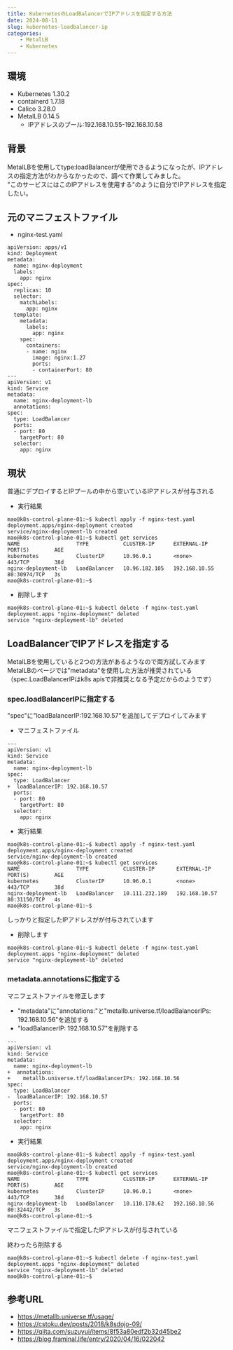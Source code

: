 ```yaml
---
title: KubernetesのLoadBalancerでIPアドレスを指定する方法
date: 2024-08-11
slug: kubernetes-loadbalancer-ip
categories:
    - MetalLB
    - Kubernetes
---
```


## 環境
- Kubernetes 1.30.2
- containerd 1.7.18
- Calico 3.28.0
- MetalLB 0.14.5
  - IPアドレスのプール:192.168.10.55-192.168.10.58

## 背景
MetalLBを使用してtype:loadBalancerが使用できるようになったが、IPアドレスの指定方法がわからなかったので、調べて作業してみました。\
"このサービスにはこのIPアドレスを使用する"のように自分でIPアドレスを指定したい。

## 元のマニフェストファイル
- nginx-test.yaml
```
apiVersion: apps/v1
kind: Deployment
metadata:
  name: nginx-deployment
  labels:
    app: nginx
spec:
  replicas: 10
  selector:
    matchLabels:
      app: nginx
  template:
    metadata:
      labels:
        app: nginx
    spec:
      containers:
      - name: nginx
        image: nginx:1.27
        ports:
        - containerPort: 80
---
apiVersion: v1
kind: Service
metadata:
  name: nginx-deployment-lb
  annotations:
spec:
  type: LoadBalancer
  ports:
  - port: 80
    targetPort: 80
  selector:
    app: nginx

```

## 現状
普通にデプロイするとIPプールの中から空いているIPアドレスが付与される

- 実行結果
```
mao@k8s-control-plane-01:~$ kubectl apply -f nginx-test.yaml
deployment.apps/nginx-deployment created
service/nginx-deployment-lb created
mao@k8s-control-plane-01:~$ kubectl get services
NAME                  TYPE           CLUSTER-IP      EXTERNAL-IP     PORT(S)        AGE
kubernetes            ClusterIP      10.96.0.1       <none>          443/TCP        38d
nginx-deployment-lb   LoadBalancer   10.96.182.105   192.168.10.55   80:30974/TCP   3s
mao@k8s-control-plane-01:~$ 
```

- 削除します
```
mao@k8s-control-plane-01:~$ kubectl delete -f nginx-test.yaml
deployment.apps "nginx-deployment" deleted
service "nginx-deployment-lb" deleted
```

## LoadBalancerでIPアドレスを指定する
MetalLBを使用していると2つの方法があるようなので両方試してみます\
MetalLBのページでは"metadata"を使用した方法が推奨されている（spec.LoadBalancerIPはk8s apisで非推奨となる予定だからのようです）

### spec.loadBalancerIPに指定する
"spec"に"loadBalancerIP:192.168.10.57"を追加してデプロイしてみます
- マニフェストファイル
```
---
apiVersion: v1
kind: Service
metadata:
  name: nginx-deployment-lb
spec:
  type: LoadBalancer
+  loadBalancerIP: 192.168.10.57
  ports:
  - port: 80
    targetPort: 80
  selector:
    app: nginx
```
- 実行結果
```
mao@k8s-control-plane-01:~$ kubectl apply -f nginx-test.yaml
deployment.apps/nginx-deployment created
service/nginx-deployment-lb created
mao@k8s-control-plane-01:~$ kubectl get services
NAME                  TYPE           CLUSTER-IP       EXTERNAL-IP     PORT(S)        AGE
kubernetes            ClusterIP      10.96.0.1        <none>          443/TCP        38d
nginx-deployment-lb   LoadBalancer   10.111.232.189   192.168.10.57   80:31150/TCP   4s
mao@k8s-control-plane-01:~$ 
```
しっかりと指定したIPアドレスがが付与されています

- 削除します
```
mao@k8s-control-plane-01:~$ kubectl delete -f nginx-test.yaml
deployment.apps "nginx-deployment" deleted
service "nginx-deployment-lb" deleted
```

### metadata.annotationsに指定する
マニフェストファイルを修正します
- "metadata"に"annotations:"と"metallb.universe.tf/loadBalancerIPs: 192.168.10.56"を追加する
- "loadBalancerIP: 192.168.10.57"を削除する
```
---
apiVersion: v1
kind: Service
metadata:
  name: nginx-deployment-lb
+  annotations:
+    metallb.universe.tf/loadBalancerIPs: 192.168.10.56
spec:
  type: LoadBalancer
-  loadBalancerIP: 192.168.10.57
  ports:
  - port: 80
    targetPort: 80
  selector:
    app: nginx
```
- 実行結果
```
mao@k8s-control-plane-01:~$ kubectl apply -f nginx-test.yaml
deployment.apps/nginx-deployment created
service/nginx-deployment-lb created
mao@k8s-control-plane-01:~$ kubectl get services
NAME                  TYPE           CLUSTER-IP      EXTERNAL-IP     PORT(S)        AGE
kubernetes            ClusterIP      10.96.0.1       <none>          443/TCP        38d
nginx-deployment-lb   LoadBalancer   10.110.178.62   192.168.10.56   80:32442/TCP   3s
mao@k8s-control-plane-01:~$ 
```
マニフェストファイルで指定したIPアドレスが付与されている

終わったら削除する
```
mao@k8s-control-plane-01:~$ kubectl delete -f nginx-test.yaml
deployment.apps "nginx-deployment" deleted
service "nginx-deployment-lb" deleted
mao@k8s-control-plane-01:~$
```

## 参考URL
- https://metallb.universe.tf/usage/
- https://cstoku.dev/posts/2018/k8sdojo-09/
- https://qiita.com/suzuyui/items/8f53a80edf2b32d45be2
- https://blog.framinal.life/entry/2020/04/16/022042

